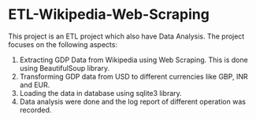 # ETL-Wikipedia-Web-Scraping

This project is an ETL project which also have Data Analysis. The project focuses on the following aspects:

1. Extracting GDP Data from Wikipedia using Web Scraping. This is done using BeautifulSoup library.
2. Transforming GDP data from USD to different currencies like GBP, INR and EUR.
3. Loading the data in database using sqlite3 library.
4. Data analysis were done and the log report of different operation was recorded.

